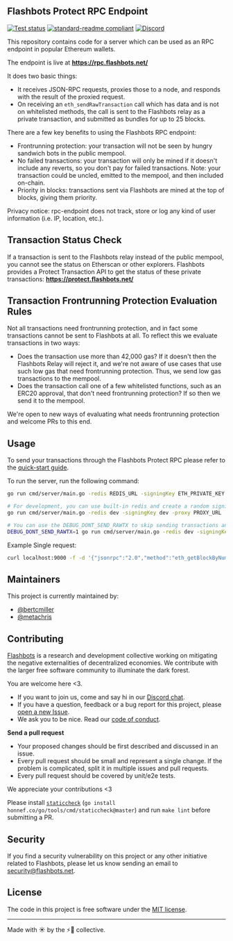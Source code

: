 ## Flashbots Protect RPC Endpoint

[![Test status](https://github.com/flashbots/rpc-endpoint/workflows/Test/badge.svg)](https://github.com/flashbots/rpc-endpoint/actions?query=workflow%3A%22Test%22)
[![standard-readme compliant](https://img.shields.io/badge/readme%20style-standard-brightgreen.svg?style=flat-square)](https://github.com/RichardLitt/standard-readme)
[![Discord](https://img.shields.io/discord/755466764501909692)](https://discord.gg/7hvTycdNcK)

This repository contains code for a server which can be used as an RPC endpoint in popular Ethereum wallets.

The endpoint is live at **https://rpc.flashbots.net/**

It does two basic things:
- It receives JSON-RPC requests, proxies those to a node, and responds with the result of the proxied request.
- On receiving an `eth_sendRawTransaction` call which has data and is not on whitelisted methods, the call is sent to the Flashbots relay as a private transaction, and submitted as bundles for up to 25 blocks.

There are a few key benefits to using the Flashbots RPC endpoint:

- Frontrunning protection: your transaction will not be seen by hungry sandwich bots in the public mempool.
- No failed transactions: your transaction will only be mined if it doesn't include any reverts, so you don't pay for failed transactions. Note: your transaction could be uncled, emitted to the mempool, and then included on-chain.
- Priority in blocks: transactions sent via Flashbots are mined at the top of blocks, giving them priority.

Privacy notice: rpc-endpoint does not track, store or log any kind of user information (i.e. IP, location, etc.).

## Transaction Status Check

If a transaction is sent to the Flashbots relay instead of the public mempool, you cannot see the status on Etherscan or other explorers. Flashbots provides a Protect Transaction API to get the status of these private transactions: **https://protect.flashbots.net/**

## Transaction Frontrunning Protection Evaluation Rules

Not all transactions need frontrunning protection, and in fact some transactions cannot be sent to Flashbots at all. To reflect this we evaluate transactions in two ways:
- Does the transaction use more than 42,000 gas? If it doesn't then the Flashbots Relay will reject it, and we're not aware of use cases that use such low gas that need frontrunning protection. Thus, we send low gas transactions to the mempool.
- Does the transaction call one of a few whitelisted functions, such as an ERC20 approval, that don't need frontrunning protection? If so then we send it to the mempool.

We're open to new ways of evaluating what needs frontrunning protection and welcome PRs to this end.

## Usage

To send your transactions through the Flashbots Protect RPC please refer to the [quick-start guide](https://docs.flashbots.net/flashbots-protect/rpc/quick-start/).

To run the server, run the following command:

```bash
go run cmd/server/main.go -redis REDIS_URL -signingKey ETH_PRIVATE_KEY -proxy PROXY_URL

# For development, you can use built-in redis and create a random signing key
go run cmd/server/main.go -redis dev -signingKey dev -proxy PROXY_URL

# You can use the DEBUG_DONT_SEND_RAWTX to skip sending transactions anywhere (useful for local testing):
DEBUG_DONT_SEND_RAWTX=1 go run cmd/server/main.go -redis dev -signingKey dev -proxy PROXY_URL
```

Example Single request:

```bash
curl localhost:9000 -f -d '{"jsonrpc":"2.0","method":"eth_getBlockByNumber","params":["latest", false],"id":1}'
```

## Maintainers

This project is currently maintained by:

* [@bertcmiller](https://twitter.com/bertcmiller)
* [@metachris](https://twitter.com/metachris)

## Contributing

[Flashbots](https://flashbots.net) is a research and development collective working on mitigating the negative externalities of decentralized economies. We contribute with the larger free software community to illuminate the dark forest.

You are welcome here <3.

- If you want to join us, come and say hi in our [Discord chat](https://discord.gg/7hvTycdNcK).
- If you have a question, feedback or a bug report for this project, please [open a new Issue](https://github.com/flashbots/rpc-endpoint/issues).
- We ask you to be nice. Read our [code of conduct](CODE_OF_CONDUCT.md).

**Send a pull request**

- Your proposed changes should be first described and discussed in an issue.
- Every pull request should be small and represent a single change. If the problem is complicated, split it in multiple issues and pull requests.
- Every pull request should be covered by unit/e2e tests.

We appreciate your contributions <3

Please install [`staticcheck`](https://staticcheck.io/) (`go install honnef.co/go/tools/cmd/staticcheck@master`) and run `make lint` before submitting a PR.

## Security

If you find a security vulnerability on this project or any other initiative related to Flashbots, please let us know sending an email to security@flashbots.net.

## License

The code in this project is free software under the [MIT license](LICENSE).

---

Made with ☀️  by the ⚡🤖 collective.
